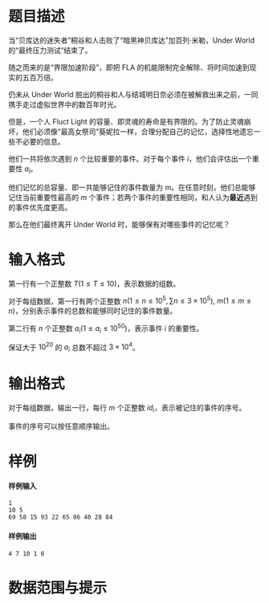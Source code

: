 
# 题目描述

当“贝库达的迷失者”桐谷和人击败了“暗黑神贝库达”加百列·米勒，Under World 的“最终压力测试”结束了。  

随之而来的是“界限加速阶段”，即把 FLA 的机能限制完全解除、将时间加速到现实的五百万倍。  

仍未从 Under World 脱出的桐谷和人与结城明日奈必须在被解救出来之前，一同携手走过虚拟世界中的数百年时光。  

但是，一个人 Fluct Light 的容量、即灵魂的寿命是有界限的。为了防止灵魂崩坏，他们必须像“最高女祭司”葵妮拉一样，合理分配自己的记忆，选择性地遗忘一些不必要的信息。  

他们一共将依次遇到 $n$ 个比较重要的事件。对于每个事件 $i$，他们会评估出一个重要性 $a_i$。  

他们记忆的总容量、即一共能够记住的事件数量为 $m$。在任意时刻，他们总能够记住当前重要性最高的 $m$ 个事件；若两个事件的重要性相同，和人认为**最近**遇到的事件优先度更高。  

那么在他们最终离开 Under World 时，能够保有对哪些事件的记忆呢？  

# 输入格式

第一行有一个正整数 $T(1\leq T\leq 10)$，表示数据的组数。  

对于每组数据，第一行有两个正整数 $n(1\le n\le 10^{5},\sum_{}{} n\le 3\times 10^{5}),\ m(1\le m\le n)$，分别表示事件的总数和能够同时记住的事件数量。  

第二行有 $n$ 个正整数 $a_i(1\le a_i\le 10^{50})$，表示事件 $i$ 的重要性。  

保证大于 $10^{20}$ 的 $a_i$ 总数不超过 $3\times 10^4$。

# 输出格式

对于每组数据，输出一行，每行 $m$ 个正整数 $id_i$，表示被记住的事件的序号。  

事件的序号可以按任意顺序输出。  

# 样例

#### 样例输入

````plain
1
10 5
69 58 15 93 22 65 86 40 28 84
````

#### 样例输出

````plain
4 7 10 1 6
````

# 数据范围与提示

  

